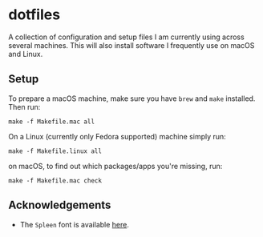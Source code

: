 dotfiles
========

A collection of configuration and setup files I am currently using across several machines. This will also install software I frequently use on macOS and Linux.

## Setup

To prepare a macOS machine, make sure you have `brew` and `make` installed.
Then run:

```
make -f Makefile.mac all
```

On a Linux (currently only Fedora supported) machine simply run:

```
make -f Makefile.linux all
``` 

on macOS, to find out which packages/apps you're missing, run:

```
make -f Makefile.mac check
```

## Acknowledgements

* The `Spleen` font is available [here](https://github.com/fcambus/spleen).
